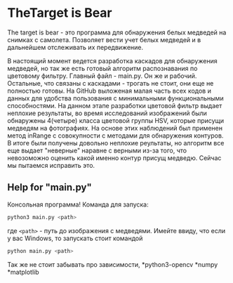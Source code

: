 # TheTarget is Bear
The target is bear - это программа для обнаружения белых медведей на снимках с самолета. Позволяет вести учет белых медведей и в дальнейшем отслеживать их передвижение.

В настоящий момент ведется разработка каскадов для обнаружения медведей, но так же есть готовый алгоритм распознавания по цветовому фильтру.
Главный файл - main.py. Он же и рабочий. Остальные, что связаны с каскадами - трогать не стоит, они еще не полностью готовы.
На GitHub выложеная малая часть всех кодов и данных для удобства пользования с минимальными функциональными способностями. 
На данном этапе разработки цветовой фильтр выдает неплохие результаты, во время исследований изображений были обнаружены 4(четыре) класса цветовой группы HSV, которые присущи медведям на фотографиях. На основе этих наблюдений был применен метод inRange с совокупности с методами для обнаружения контуров. В итоге были получены довольно неплохие реультаты, но алгоритм все еще выдает "неверные" наравне с верными из-за того, что невозоможно оценить какой именно контур присущ медведю. Сейчас мы пытаемся исправить это.

Help for "main.py"
--
Консольная программа! Команда для запуска:
```bash
python3 main.py <path>
```
где `<path>` - путь до изображения с медведями.
Имейте ввиду, что если у вас Windows, то запускать стоит командой 
 ```bash
 python main.py <path>
 ```
Так же не стоит забывать про зависимости,
 *python3-opencv
 *numpy
 *matplotlib
